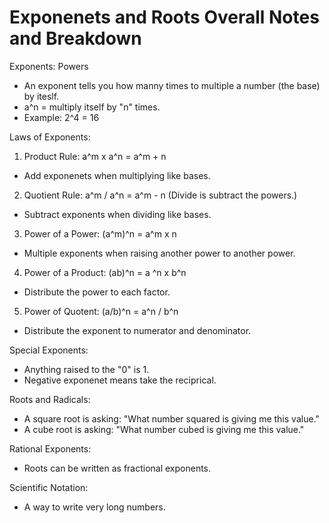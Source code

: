 # Exponenets and Roots Overall Notes and Breakdown

Exponents: Powers
- An exponent tells you how manny times to multiple a number (the base) by iteslf.
- a^n = multiply itself by "n" times.
- Example: 2^4 = 16


Laws of Exponents:

1. Product Rule: a^m x a^n = a^m + n
- Add exponenets when multiplying like bases.

2. Quotient Rule: a^m / a^n = a^m - n (Divide is subtract the powers.)
- Subtract exponents when dividing like bases.

3. Power of a Power: (a^m)^n = a^m x n
- Multiple exponents when raising another power to another power.

4. Power of a Product: (ab)^n = a ^n x b^n
- Distribute the power to each factor.

5. Power of Quotent: (a/b)^n = a^n / b^n 
-  Distribute the exponent to numerator and denominator.

Special Exponents:
- Anything raised to the "0" is 1. 
- Negative exponenet means take the reciprical.


Roots and Radicals:
- A square root is asking: "What number squared is giving me this value."
- A cube root is asking: "What number cubed is giving me this value."


Rational Exponents:
- Roots can be written as fractional exponents.


Scientific Notation:
- A way to write very long numbers.

